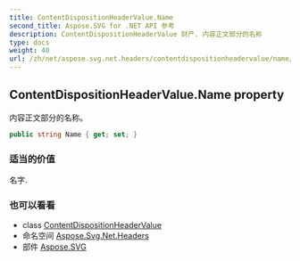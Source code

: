 ```yaml
---
title: ContentDispositionHeaderValue.Name
second_title: Aspose.SVG for .NET API 参考
description: ContentDispositionHeaderValue 财产. 内容正文部分的名称
type: docs
weight: 40
url: /zh/net/aspose.svg.net.headers/contentdispositionheadervalue/name/
---
```

## ContentDispositionHeaderValue.Name property

内容正文部分的名称。

```csharp
public string Name { get; set; }
```

### 适当的价值

名字.

### 也可以看看

* class [ContentDispositionHeaderValue](../)
* 命名空间 [Aspose.Svg.Net.Headers](../../contentdispositionheadervalue/)
* 部件 [Aspose.SVG](../../../)


